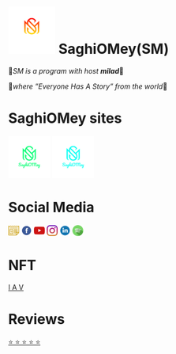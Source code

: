 # [<img src="/assets/SaghiOMey.svg" width="95" />](https://github.com/SaghiOMey) SaghiOMey(SM)

💎*SM is a program with host **milad***💎

💫*where ”Everyone Has A Story” from the world*💫

# SaghiOMey sites

[<img src="/assets/SM.svg" width="85" />](https://saghiomey.netlify.app/)
[<img src="/assets/SOM.svg" width="85" />](https://workflow-saghiomey.netlify.app/)

# Social  Media

[<img src="/assets/google-news-svgrepo-com.svg" width="22" />](https://news.google.com/s/CBIw6YXAwrEB?sceid=US:en&sceid=US:en&r=0&oc=1) 
[<img src="/assets/facebook-svgrepo-com.svg" width="22" />](https://www.facebook.com/profile.php?id=100089930657614)
[<img src="/assets/youtube-color-svgrepo-com.svg" width="22" />](https://www.youtube.com/channel/UCCsIc3DO4eWMO2TlyRxxQSQ)
[<img src="/assets/instagram-svgrepo-com.svg" width="22" />](https://www.instagram.com/saghi.o.mey/)
[<img src="/assets/linkedin-1-svgrepo-com.svg" width="22" />](https://www.linkedin.com/company/saghiomey/)
[<img src="/assets/spotify-svgrepo-com.svg" width="22" />](https://open.spotify.com/show/6ObUzf2m0OtJNyVvNvwIVp)

# NFT

[I A V](https://saghiomey.netlify.app/NFT)

# Reviews

[⭐ ⭐ ⭐ ⭐ ⭐](https://saghiomey.netlify.app/Reviews)




